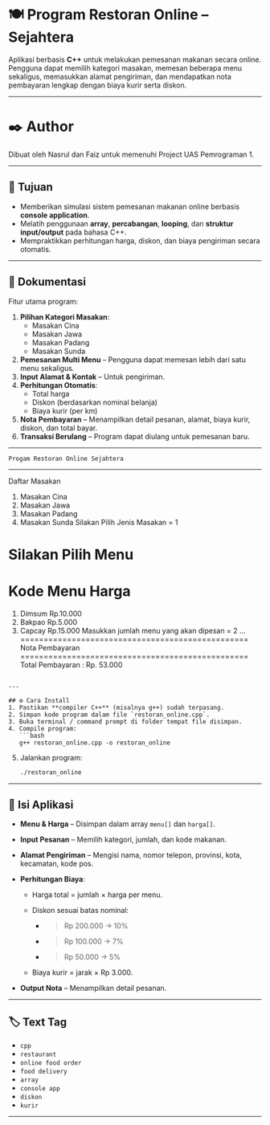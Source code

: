 # 🍽️ Program Restoran Online – Sejahtera

Aplikasi berbasis **C++** untuk melakukan pemesanan makanan secara online.  
Pengguna dapat memilih kategori masakan, memesan beberapa menu sekaligus, memasukkan alamat pengiriman, dan mendapatkan nota pembayaran lengkap dengan biaya kurir serta diskon.

---

# ✒️ Author
Dibuat oleh Nasrul dan Faiz untuk memenuhi Project UAS Pemrograman 1.

---

## 🎯 Tujuan
- Memberikan simulasi sistem pemesanan makanan online berbasis **console application**.
- Melatih penggunaan **array**, **percabangan**, **looping**, dan **struktur input/output** pada bahasa C++.
- Mempraktikkan perhitungan harga, diskon, dan biaya pengiriman secara otomatis.

---

## 📄 Dokumentasi
Fitur utama program:
1. **Pilihan Kategori Masakan**:
   - Masakan Cina
   - Masakan Jawa
   - Masakan Padang
   - Masakan Sunda
2. **Pemesanan Multi Menu** – Pengguna dapat memesan lebih dari satu menu sekaligus.
3. **Input Alamat & Kontak** – Untuk pengiriman.
4. **Perhitungan Otomatis**:
   - Total harga
   - Diskon (berdasarkan nominal belanja)
   - Biaya kurir (per km)
5. **Nota Pembayaran** – Menampilkan detail pesanan, alamat, biaya kurir, diskon, dan total bayar.
6. **Transaksi Berulang** – Program dapat diulang untuk pemesanan baru.

---

```
Progam Restoran Online Sejahtera
```

---

Daftar Masakan

1. Masakan Cina
2. Masakan Jawa
3. Masakan Padang
4. Masakan Sunda
   Silakan Pilih Jenis Masakan = 1

# Silakan Pilih Menu

# Kode 	Menu 		Harga

1. Dimsum 		Rp.10.000
2. Bakpao 		Rp.5.000
3. Capcay 		Rp.15.000
   Masukkan jumlah menu yang akan dipesan = 2
   ...
   \=================================================
   Nota Pembayaran
   \=================================================
   Total Pembayaran : Rp. 53.000

````

---

## ⚙️ Cara Install
1. Pastikan **compiler C++** (misalnya g++) sudah terpasang.
2. Simpan kode program dalam file `restoran_online.cpp`.
3. Buka terminal / command prompt di folder tempat file disimpan.
4. Compile program:
   ```bash
   g++ restoran_online.cpp -o restoran_online
````

5. Jalankan program:

   ```bash
   ./restoran_online
   ```

---

## 📂 Isi Aplikasi

* **Menu & Harga** – Disimpan dalam array `menu[]` dan `harga[]`.
* **Input Pesanan** – Memilih kategori, jumlah, dan kode makanan.
* **Alamat Pengiriman** – Mengisi nama, nomor telepon, provinsi, kota, kecamatan, kode pos.
* **Perhitungan Biaya**:

  * Harga total = jumlah × harga per menu.
  * Diskon sesuai batas nominal:

    * > Rp 200.000 → 10%
    * > Rp 100.000 → 7%
    * > Rp 50.000 → 5%
  * Biaya kurir = jarak × Rp 3.000.
* **Output Nota** – Menampilkan detail pesanan.

---

## 🏷 Text Tag

* `cpp`
* `restaurant`
* `online food order`
* `food delivery`
* `array`
* `console app`
* `diskon`
* `kurir`

---
